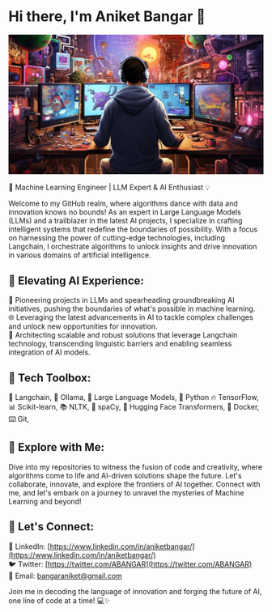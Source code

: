 # Hi there, I'm Aniket Bangar 👋  
 ![Python Coder](1_ti9Tt7Mf8slWeg3cjoBLCA.png)

🤖 Machine Learning Engineer | LLM Expert & AI Enthusiast 💡  

Welcome to my GitHub realm, where algorithms dance with data and innovation knows no bounds! As an expert in Large Language Models (LLMs) and a trailblazer in the latest AI projects, I specialize in crafting intelligent systems that redefine the boundaries of possibility. With a focus on harnessing the power of cutting-edge technologies, including Langchain, I orchestrate algorithms to unlock insights and drive innovation in various domains of artificial intelligence.

## 🚀 Elevating AI Experience:  

🔬 Pioneering projects in LLMs and spearheading groundbreaking AI initiatives, pushing the boundaries of what's possible in machine learning.  
🌐 Leveraging the latest advancements in AI to tackle complex challenges and unlock new opportunities for innovation.  
🌌 Architecting scalable and robust solutions that leverage Langchain technology, transcending linguistic barriers and enabling seamless integration of AI models.  

## 🔧 Tech Toolbox:  
🦜 Langchain, 🐑 Ollama, 🤖 Large Language Models, 🐍 Python 🔥 TensorFlow, 📊 Scikit-learn, 📚 NLTK, 🌌 spaCy, 🤗 Hugging Face Transformers, 🚢 Docker, ⌨️ Git, 

## 🔬 Explore with Me:  
Dive into my repositories to witness the fusion of code and creativity, where algorithms come to life and AI-driven solutions shape the future. Let's collaborate, innovate, and explore the frontiers of AI together. Connect with me, and let's embark on a journey to unravel the mysteries of Machine Learning and beyond!

## 🔗 Let's Connect:  
🔗 LinkedIn: [https://www.linkedin.com/in/aniketbangar/](https://www.linkedin.com/in/aniketbangar/)  
🐦 Twitter: [https://twitter.com/ABANGAR](https://twitter.com/ABANGAR)  
📧 Email: [bangaraniket@gmail.com](mailto:bangaraniket@gmail.com)  

Join me in decoding the language of innovation and forging the future of AI, one line of code at a time! 💻✨
